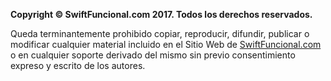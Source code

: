 **Copyright © SwiftFuncional.com 2017. Todos los derechos reservados.**

Queda terminantemente prohibido copiar, reproducir, difundir, publicar o modificar cualquier material incluido en el Sitio Web de [SwiftFuncional.com](http://swiftfuncional.com) o en cualquier soporte derivado del mismo sin previo consentimiento expreso y escrito de los autores.
